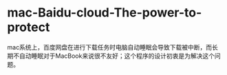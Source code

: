 # mac-Baidu-cloud-The-power-to-protect
mac系统上，百度网盘在进行下载任务时电脑自动睡眠会导致下载被中断，而长期不自动睡眠对于MacBook来说很不友好；这个程序的设计初衷是为解决这个问题。
